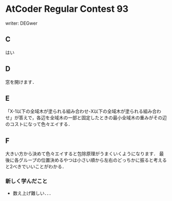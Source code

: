 # AtCoder Regular Contest 93
writer: DEGwer
## C
はい
## D
窓を開けます．
## E
「X-1以下の全域木が塗られる組み合わせ-X以下の全域木が塗られる組み合わせ」が答えで，各辺を全域木の一部と固定したときの最小全域木の重みがその辺のコストになって色々エイする．
## F
大きい方から決めて色々エイすると包除原理がうまくいくようになります．
最後に各グループの位置決めるやつは小さい順から左右のどっちかに振ると考えると2べきでいいことがわかる．
### 新しく学んだこと
* 数え上げ難しい．．．

